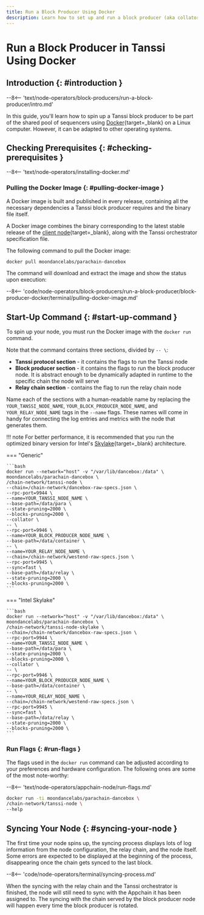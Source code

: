 ```yaml
---
title: Run a Block Producer Using Docker
description: Learn how to set up and run a block producer (aka collator or sequencer) for Tanssi Appchains using Docker to participate in the protocol and earn rewards.
---
```


# Run a Block Producer in Tanssi Using Docker

## Introduction {: #introduction }

--8<-- 'text/node-operators/block-producers/run-a-block-producer/intro.md'

In this guide, you'll learn how to spin up a Tanssi block producer to be part of the shared pool of sequencers using [Docker](https://www.docker.com/){target=\_blank} on a Linux computer. However, it can be adapted to other operating systems.

## Checking Prerequisites {: #checking-prerequisites }

--8<-- 'text/node-operators/installing-docker.md'

### Pulling the Docker Image {: #pulling-docker-image }

A Docker image is built and published in every release, containing all the necessary dependencies a Tanssi block producer requires and the binary file itself.

A Docker image combines the binary corresponding to the latest stable release of the [client node](/learn/framework/architecture/#architecture){target=\_blank}, along with the Tanssi orchestrator specification file.

The following command to pull the Docker image:

```bash
docker pull moondancelabs/parachain-dancebox
```

The command will download and extract the image and show the status upon execution:

--8<-- 'code/node-operators/block-producers/run-a-block-producer/block-producer-docker/terminal/pulling-docker-image.md'

## Start-Up Command {: #start-up-command }

To spin up your node, you must run the Docker image with the `docker run` command. 

Note that the command contains three sections, divided by `-- \`:

- **Tanssi protocol section** - it contains the flags to run the Tanssi node
- **Block producer section** - it contains the flags to run the block producer node. It is abstract enough to be dynamically adapted in runtime to the specific chain the node will serve
- **Relay chain section** - contains the flag to run the relay chain node

Name each of the sections with a human-readable name by replacing the `YOUR_TANSSI_NODE_NAME`, `YOUR_BLOCK_PRODUCER_NODE_NAME`, and `YOUR_RELAY_NODE_NAME` tags in the `--name` flags. These names will come in handy for connecting the log entries and metrics with the node that generates them.

!!! note
    For better performance, it is recommended that you run the optimized binary version for Intel's [Skylake](https://www.intel.com/content/www/us/en/products/platforms/details/skylake-u-y.html){target=\_blank} architecture.

=== "Generic"

    ```bash
    docker run --network="host" -v "/var/lib/dancebox:/data" \
    moondancelabs/parachain-dancebox \
    /chain-network/tanssi-node \
    --chain=/chain-network/dancebox-raw-specs.json \
    --rpc-port=9944 \
    --name=YOUR_TANSSI_NODE_NAME \
    --base-path=/data/para \
    --state-pruning=2000 \
    --blocks-pruning=2000 \
    --collator \
    -- \
    --rpc-port=9946 \
    --name=YOUR_BLOCK_PRODUCER_NODE_NAME \
    --base-path=/data/container \
    -- \
    --name=YOUR_RELAY_NODE_NAME \
    --chain=/chain-network/westend-raw-specs.json \
    --rpc-port=9945 \
    --sync=fast \
    --base-path=/data/relay \
    --state-pruning=2000 \
    --blocks-pruning=2000 \
    ```

=== "Intel Skylake"

    ```bash
    docker run --network="host" -v "/var/lib/dancebox:/data" \
    moondancelabs/parachain-dancebox \
    /chain-network/tanssi-node-skylake \
    --chain=/chain-network/dancebox-raw-specs.json \
    --rpc-port=9944 \
    --name=YOUR_TANSSI_NODE_NAME \
    --base-path=/data/para \
    --state-pruning=2000 \
    --blocks-pruning=2000 \
    --collator \
    -- \
    --rpc-port=9946 \
    --name=YOUR_BLOCK_PRODUCER_NODE_NAME \
    --base-path=/data/container \
    -- \
    --name=YOUR_RELAY_NODE_NAME \
    --chain=/chain-network/westend-raw-specs.json \
    --rpc-port=9945 \
    --sync=fast \
    --base-path=/data/relay \
    --state-pruning=2000 \
    --blocks-pruning=2000 \
    ```

### Run Flags {: #run-flags }

The flags used in the `docker run` command can be adjusted according to your preferences and hardware configuration. The following ones are some of the most note-worthy:

--8<-- 'text/node-operators/appchain-node/run-flags.md'

```bash
docker run -ti moondancelabs/parachain-dancebox \
/chain-network/tanssi-node \
--help
```

## Syncing Your Node {: #syncing-your-node }

The first time your node spins up, the syncing process displays lots of log information from the node configuration, the relay chain, and the node itself. Some errors are expected to be displayed at the beginning of the process, disappearing once the chain gets synced to the last block.

--8<-- 'code/node-operators/terminal/syncing-process.md'

When the syncing with the relay chain and the Tanssi orchestrator is finished, the node will still need to sync with the Appchain it has been assigned to. The syncing with the chain served by the block producer node will happen every time the block producer is rotated.


